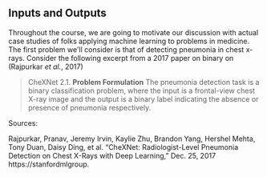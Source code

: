 ## Inputs and Outputs

Throughout the course, we are going to motivate our discussion with actual case studies of folks applying machine learning to problems in medicine. The first problem we'll consider is that of detecting pneumonia in chest x-rays. Consider the following excerpt from a 2017 paper on binary on (Rajpurkar *et al.*, 2017) 

> CheXNet 2.1. **Problem Formulation** The pneumonia detection task is a binary classification problem, where the input is a frontal-view chest X-ray image and the output is a binary label indicating the absence or presence of pneumonia respectively.



Sources:

Rajpurkar, Pranav, Jeremy Irvin, Kaylie Zhu, Brandon Yang, Hershel Mehta, Tony Duan, Daisy Ding, et al. “CheXNet: Radiologist-Level Pneumonia Detection on Chest X-Rays with Deep Learning,” Dec. 25, 2017 https://stanfordmlgroup.